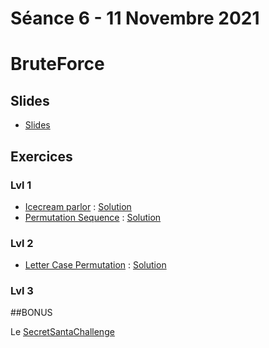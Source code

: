 # Séance 6 - 11 Novembre 2021
# BruteForce
## Slides
  - [Slides](Cours6-BruteForce.pdf)
## Exercices
### Lvl 1
  - [Icecream parlor](https://www.hackerrank.com/challenges/icecream-parlor/problem) : [Solution](icecreamparlor.py)
  - [Permutation Sequence](https://leetcode.com/problems/permutation-sequence/) : [Solution](PermutationSequence.py)

### Lvl 2
  - [Letter Case Permutation](https://leetcode.com/problems/letter-case-permutation/) : [Solution](LetterCasePermutation.py)

### Lvl 3

##BONUS

Le [SecretSantaChallenge](https://github.com/INSAlgo/SecretSantaChallenge)
